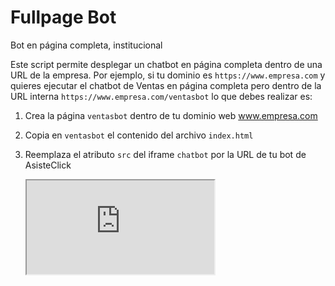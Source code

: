 # Fullpage Bot
Bot en página completa, institucional

Este script permite desplegar un chatbot en página completa dentro de una URL de la empresa. Por ejemplo, si tu dominio es `https://www.empresa.com` y quieres ejecutar el chatbot de Ventas en página completa pero dentro de la URL interna `https://www.empresa.com/ventasbot` lo que debes realizar es:

1) Crea la página `ventasbot` dentro de tu dominio web www.empresa.com
2) Copia en `ventasbot` el contenido del archivo `index.html`
3) Reemplaza el atributo `src` del iframe `chatbot` por la URL de tu bot de AsisteClick

    <iframe id="chatbot" src="https://app.asisteclick.com/V2/request.php?id=asisteclick-11&deptid=0&pagex=fullpagebot&hashbot=agents"></iframe>


